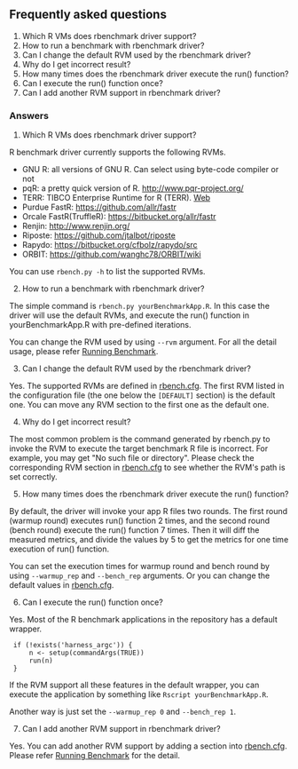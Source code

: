 ## Frequently asked questions

1. Which R VMs does rbenchmark driver support?
2. How to run a benchmark with rbenchmark driver?
3. Can I change the default RVM used by the rbenchmark driver?
4. Why do I get incorrect result?
5. How many times does the rbenchmark driver execute the run() function?
6. Can I execute the run() function once?
7. Can I add another RVM support in rbenchmark driver?

### Answers

1. Which R VMs does rbenchmark driver support?

  R benchmark driver currently supports the following RVMs.
  - GNU R: all versions of GNU R. Can select using byte-code compiler or not
  - pqR: a pretty quick version of R. http://www.pqr-project.org/
  - TERR: TIBCO Enterprise Runtime for R (TERR). [Web](http://spotfire.tibco.com/en/discover-spotfire/what-does-spotfire-do/predictive-analytics/tibco-enterprise-runtime-for-r-terr.aspx)
  - Purdue FastR: https://github.com/allr/fastr
  - Orcale FastR(TruffleR): https://bitbucket.org/allr/fastr
  - Renjin: http://www.renjin.org/
  - Riposte: https://github.com/jtalbot/riposte
  - Rapydo: https://bitbucket.org/cfbolz/rapydo/src
  - ORBIT: https://github.com/wanghc78/ORBIT/wiki
  
  You can use `rbench.py -h` to list the supported RVMs. 
  
2. How to run a benchmark with rbenchmark driver?

  The simple command is `rbench.py yourBenchmarkApp.R`. In this case the driver will
  use the default RVMs, and execute the run() function in yourBenchmarkApp.R with
  pre-defined iterations.
  
  You can change the RVM used by using `--rvm` argument. For all the detail usage, please
  refer [Running Benchmark](docs/running_benchmark.md).
  
3. Can I change the default RVM used by the rbenchmark driver?

  Yes. The supported RVMs are defined in [rbench.cfg](utility/rbench.cfg). The first RVM
  listed in the configuration file (the one below the `[DEFAULT]` section) is the default one.
  You can move any RVM section to the first one as the default one.
   
4. Why do I get incorrect result?

  The most common problem is the command generated by rbench.py to invoke the RVM to execute
  the target benchmark R file is incorrect. For example, you may get "No such file or directory".
  Please check the corresponding RVM section in [rbench.cfg](utility/rbench.cfg) to see whether 
  the RVM's path is set correctly.
   
5. How many times does the rbenchmark driver execute the run() function?
   
  By default, the driver will invoke your app R files two rounds. The first round (warmup round) executes run() function
  2 times, and the second round (bench round) execute the run() function 7 times. Then it will diff the measured metrics, 
  and divide the values by 5 to get the metrics for one time execution of run() function.
   
  You can set the execution times for warmup round and bench round by using `--warmup_rep` and `--bench_rep` arguments.
  Or you can change the default values in [rbench.cfg](utility/rbench.cfg).

6. Can I execute the run() function once?

  Yes. Most of the R benchmark applications in the repository has a default wrapper.
   ```
    if (!exists('harness_argc')) {
        n <- setup(commandArgs(TRUE))
        run(n)
    }
   ``` 

  If the RVM support all these features in the default wrapper, you can execute the application by
  something like `Rscript yourBenchmarkApp.R`.
    
  Another way is just set the `--warmup_rep 0` and `--bench_rep 1`.
    
7. Can I add another RVM support in rbenchmark driver?

  Yes. You can add another RVM support by adding a section into [rbench.cfg](utility/rbench.cfg).
  Please refer [Running Benchmark](docs/running_benchmark.md) for the detail. 
  
